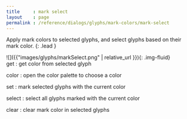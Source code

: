 ```yaml
---
title     : mark select
layout    : page
permalink : /reference/dialogs/glyphs/mark-colors/mark-select
---
```


Apply mark colors to selected glyphs, and select glyphs based on their mark color.
{: .lead }


<div class='row'>

<div class='col-sm-4' markdown='1'>
![]({{"images/glyphs/markSelect.png" | relative_url }}){: .img-fluid}
</div>

<div class='col-sm-8' markdown='1'>
get
: get color from selected glyph

color
: open the color palette to choose a color

set
: mark selected glyphs with the current color

select
: select all glyphs marked with the current color

clear
: clear mark color in selected glyphs
</div>

</div>
